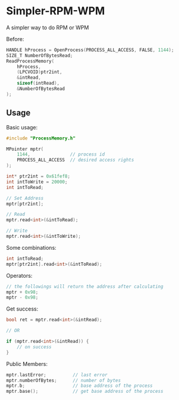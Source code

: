 # Simpler-RPM-WPM
A simpler way to do RPM or WPM  

Before:
```cpp
HANDLE hProcess = OpenProcess(PROCESS_ALL_ACCESS, FALSE, 1144);
SIZE_T NumberOfBytesRead;
ReadProcessMemory(
    hProcess,
    (LPCVOID)ptr2int,
    &intRead,
    sizeof(intRead),
    &NumberOfBytesRead
);
```

## Usage  

Basic usage:
```cpp
#include "ProcessMemory.h"

MPointer mptr(
    1144,               // process id
    PROCESS_ALL_ACCESS  // desired access rights
);

int* ptr2int = 0x61fef8;
int intToWrite = 20000;
int intToRead;

// Set Address
mptr[ptr2int];

// Read
mptr.read<int>(&intToRead);

// Write
mptr.read<int>(&intToWrite);
```

Some combinations:
```cpp
int intToRead;
mptr[ptr2int].read<int>(&intToRead);
```

Operators:  
```cpp
// the followings will return the address after calculating
mptr + 0x98;
mptr - 0x98;
```

Get success:  
```cpp
bool ret = mptr.read<int>(&intRead);

// OR

if (mptr.read<int>(&intRead)) {
    // on success
}
```

Public Members:   
```cpp
mptr.lastError;          // last error
mptr.numberOfBytes;      // number of bytes
mptr.b;                  // base address of the process
mptr.base();             // get base address of the process
```
